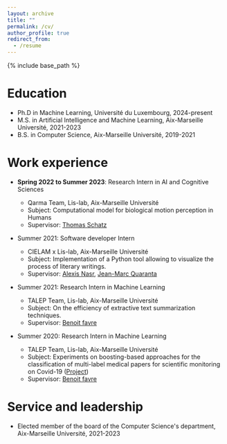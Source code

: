 ```yaml
---
layout: archive
title: ""
permalink: /cv/
author_profile: true
redirect_from:
  - /resume
---
```


{% include base_path %}

Education
======
* Ph.D in Machine Learning, Université du Luxembourg, 2024-present
* M.S. in Artificial Intelligence and Machine Learning, Aix-Marseille Université, 2021-2023
* B.S. in Computer Science, Aix-Marseille Université, 2019-2021

Work experience
======
* **Spring 2022 to Summer 2023**: Research Intern in AI and Cognitive Sciences
  * Qarma Team, Lis-lab, Aix-Marseille Université
  * Subject: Computational model for biological motion perception in Humans
  * Supervisor: [Thomas Schatz](https://thomas.schatz.cogserver.net/)

* Summer 2021: Software developer Intern
  * CIELAM x Lis-lab, Aix-Marseille Université
  * Subject: Implementation of a Python tool allowing to visualize the process of literary writings.
  * Supervisor: [Alexis Nasr](https://pageperso.lis-lab.fr/~alexis.nasr/), [Jean-Marc Quaranta](https://cielam.univ-amu.fr/membres/jean-marc-quaranta)

* Summer 2021: Research Intern in Machine Learning
  * TALEP Team, Lis-lab, Aix-Marseille Université
  * Subject: On the efficiency of extractive text summarization techniques.
  * Supervisor: [Benoit favre](https://pageperso.lis-lab.fr/benoit.favre/)

* Summer 2020: Research Intern in Machine Learning
  * TALEP Team, Lis-lab, Aix-Marseille Université
  * Subject: Experiments on boosting-based approaches for the classification of multi-label medical papers for scientific monitoring on Covid-19 ([Project](https://bibliovid.org/))
  * Supervisor: [Benoit favre](https://pageperso.lis-lab.fr/benoit.favre/)
  
<!-- Skills
======
* Skill 1
* Skill 2
  * Sub-skill 2.1
  * Sub-skill 2.2
  * Sub-skill 2.3
* Skill 3 -->

<!-- Publications
======
  <ul>{% for post in site.publications reversed %}
    {% include archive-single-cv.html %}
  {% endfor %}</ul>
  
Talks
======
  <ul>{% for post in site.talks reversed %}
    {% include archive-single-talk-cv.html  %}
  {% endfor %}</ul>
  
Teaching
======
  <ul>{% for post in site.teaching reversed %}
    {% include archive-single-cv.html %}
  {% endfor %}</ul>
   -->

Service and leadership
======
* Elected member of the board of the Computer Science's department, Aix-Marseille Université, 2021-2023
